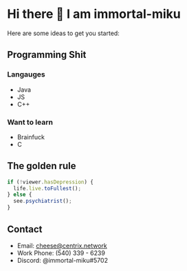 # Hi there 👋 I am immortal-miku 

<!--
**immortal-miku/immortal-miku** is a ✨ _special_ ✨ repository because its `README.md` (this file) appears on your GitHub profile.
!-->
Here are some ideas to get you started:

## Programming Shit

### Langauges
- Java
- JS
- C++
### Want to learn
- Brainfuck
- C

## The golden rule
```js
if (!viewer.hasDepression) {
  life.live.toFullest();
} else {
  see.psychiatrist();
}

```

## Contact
- Email: cheese@centrix.network
- Work Phone: (540) 339 - 6239
- Discord: @immortal-miku#5702
